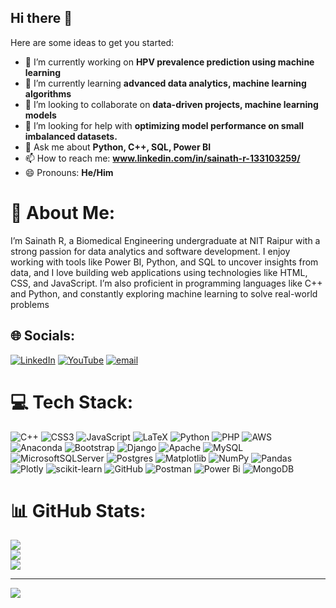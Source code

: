 ## Hi there 👋

Here are some ideas to get you started:

- 🔭 I’m currently working on **HPV prevalence prediction using machine learning**
- 🌱 I’m currently learning **advanced data analytics, machine learning algorithms**
- 👯 I’m looking to collaborate on **data-driven projects, machine learning models**
- 🤔 I’m looking for help with **optimizing model performance on small imbalanced datasets.**
- 💬 Ask me about **Python, C++, SQL, Power BI**
- 📫 How to reach me: **www.linkedin.com/in/sainath-r-133103259/**
- 😄 Pronouns: **He/Him**


# 💫 About Me:
I’m Sainath R, a Biomedical Engineering undergraduate at NIT Raipur with a strong passion for data analytics and software development. I enjoy working with tools like Power BI, Python, and SQL to uncover insights from data, and I love building web applications using technologies like HTML, CSS, and JavaScript. I’m also proficient in programming languages like C++ and Python, and constantly exploring machine learning to solve real-world problems


## 🌐 Socials:
[![LinkedIn](https://img.shields.io/badge/LinkedIn-%230077B5.svg?logo=linkedin&logoColor=white)](https://linkedin.com/in/https://www.linkedin.com/in/sainath-r-133103259/) [![YouTube](https://img.shields.io/badge/YouTube-%23FF0000.svg?logo=YouTube&logoColor=white)](https://youtube.com/@SainathR-A1) [![email](https://img.shields.io/badge/Email-D14836?logo=gmail&logoColor=white)](mailto:sainathmanjula549@gmail.com) 

# 💻 Tech Stack:
![C++](https://img.shields.io/badge/c++-%2300599C.svg?style=for-the-badge&logo=c%2B%2B&logoColor=white) ![CSS3](https://img.shields.io/badge/css3-%231572B6.svg?style=for-the-badge&logo=css3&logoColor=white) ![JavaScript](https://img.shields.io/badge/javascript-%23323330.svg?style=for-the-badge&logo=javascript&logoColor=%23F7DF1E) ![LaTeX](https://img.shields.io/badge/latex-%23008080.svg?style=for-the-badge&logo=latex&logoColor=white) ![Python](https://img.shields.io/badge/python-3670A0?style=for-the-badge&logo=python&logoColor=ffdd54) ![PHP](https://img.shields.io/badge/php-%23777BB4.svg?style=for-the-badge&logo=php&logoColor=white) ![AWS](https://img.shields.io/badge/AWS-%23FF9900.svg?style=for-the-badge&logo=amazon-aws&logoColor=white) ![Anaconda](https://img.shields.io/badge/Anaconda-%2344A833.svg?style=for-the-badge&logo=anaconda&logoColor=white) ![Bootstrap](https://img.shields.io/badge/bootstrap-%238511FA.svg?style=for-the-badge&logo=bootstrap&logoColor=white) ![Django](https://img.shields.io/badge/django-%23092E20.svg?style=for-the-badge&logo=django&logoColor=white) ![Apache](https://img.shields.io/badge/apache-%23D42029.svg?style=for-the-badge&logo=apache&logoColor=white) ![MySQL](https://img.shields.io/badge/mysql-4479A1.svg?style=for-the-badge&logo=mysql&logoColor=white) ![MicrosoftSQLServer](https://img.shields.io/badge/Microsoft%20SQL%20Server-CC2927?style=for-the-badge&logo=microsoft%20sql%20server&logoColor=white) ![Postgres](https://img.shields.io/badge/postgres-%23316192.svg?style=for-the-badge&logo=postgresql&logoColor=white) ![Matplotlib](https://img.shields.io/badge/Matplotlib-%23ffffff.svg?style=for-the-badge&logo=Matplotlib&logoColor=black) ![NumPy](https://img.shields.io/badge/numpy-%23013243.svg?style=for-the-badge&logo=numpy&logoColor=white) ![Pandas](https://img.shields.io/badge/pandas-%23150458.svg?style=for-the-badge&logo=pandas&logoColor=white) ![Plotly](https://img.shields.io/badge/Plotly-%233F4F75.svg?style=for-the-badge&logo=plotly&logoColor=white) ![scikit-learn](https://img.shields.io/badge/scikit--learn-%23F7931E.svg?style=for-the-badge&logo=scikit-learn&logoColor=white) ![GitHub](https://img.shields.io/badge/github-%23121011.svg?style=for-the-badge&logo=github&logoColor=white) ![Postman](https://img.shields.io/badge/Postman-FF6C37?style=for-the-badge&logo=postman&logoColor=white) ![Power Bi](https://img.shields.io/badge/power_bi-F2C811?style=for-the-badge&logo=powerbi&logoColor=black) ![MongoDB](https://img.shields.io/badge/MongoDB-%234ea94b.svg?style=for-the-badge&logo=mongodb&logoColor=white)
# 📊 GitHub Stats:
![](https://github-readme-stats.vercel.app/api?username=sainath-raja&theme=swift&hide_border=false&include_all_commits=true&count_private=false)<br/>
![](https://nirzak-streak-stats.vercel.app/?user=sainath-raja&theme=swift&hide_border=false)<br/>
![](https://github-readme-stats.vercel.app/api/top-langs/?username=sainath-raja&theme=swift&hide_border=false&include_all_commits=true&count_private=false&layout=compact)

---
[![](https://visitcount.itsvg.in/api?id=sainath-raja&icon=0&color=0)](https://visitcount.itsvg.in)

<!-- Proudly created with GPRM ( https://gprm.itsvg.in ) -->
